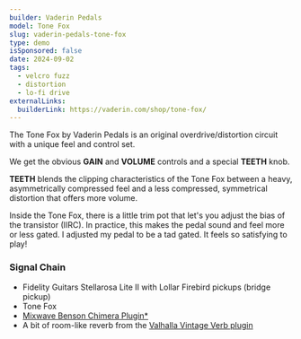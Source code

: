 ```yaml
---
builder: Vaderin Pedals
model: Tone Fox
slug: vaderin-pedals-tone-fox
type: demo
isSponsored: false
date: 2024-09-02
tags:
  - velcro fuzz
  - distortion
  - lo-fi drive
externalLinks:
  builderLink: https://vaderin.com/shop/tone-fox/
---
```


The Tone Fox by Vaderin Pedals is an original overdrive/distortion circuit with a unique feel and control set.

We get the obvious **GAIN** and **VOLUME** controls and a special **TEETH** knob.

**TEETH** blends the clipping characteristics of the Tone Fox between a heavy, asymmetrically compressed feel and a less compressed, symmetrical distortion that offers more volume.

Inside the Tone Fox, there is a little trim pot that let's you adjust the bias of the transistor (IIRC). In practice, this makes the pedal sound and feel more or less gated. I adjusted my pedal to be a tad gated. It feels so satisfying to play!

### Signal Chain

- Fidelity Guitars Stellarosa Lite II with Lollar Firebird pickups (bridge pickup)
- Tone Fox
- [Mixwave Benson Chimera Plugin\*](https://sweetwater.sjv.io/B0N2PL)
- A bit of room-like reverb from the [Valhalla Vintage Verb plugin](https://valhalladsp.com/shop/reverb/valhalla-vintage-verb/)
